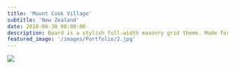 ```yaml
---
title: 'Mount Cook Village'
subtitle: 'New Zealand'
date: 2018-06-30 00:00:00
description: Board is a stylish full-width masonry grid theme. Made for designers, artists, photographers and developers to show off their best work.
featured_image: '/images/Portfolio/2.jpg'
---
```


![](/images/Portfolio/2.jpg)
